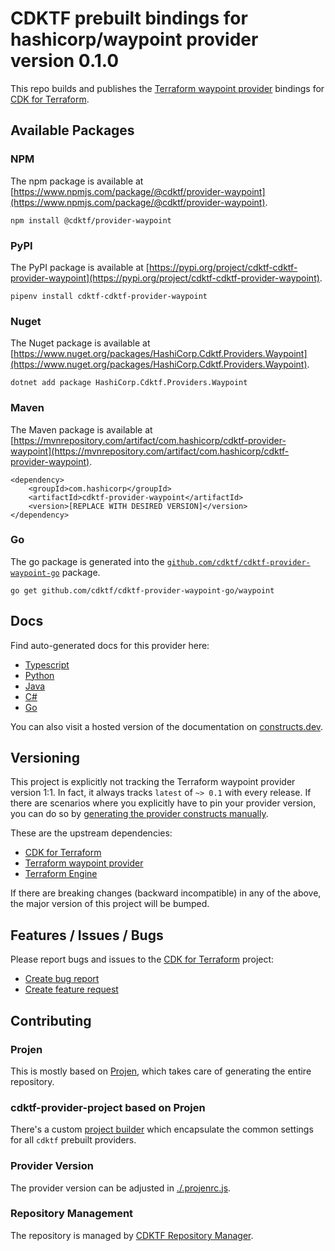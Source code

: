 # CDKTF prebuilt bindings for hashicorp/waypoint provider version 0.1.0

This repo builds and publishes the [Terraform waypoint provider](https://registry.terraform.io/providers/hashicorp/waypoint/0.1.0/docs) bindings for [CDK for Terraform](https://cdk.tf).

## Available Packages

### NPM

The npm package is available at [https://www.npmjs.com/package/@cdktf/provider-waypoint](https://www.npmjs.com/package/@cdktf/provider-waypoint).

`npm install @cdktf/provider-waypoint`

### PyPI

The PyPI package is available at [https://pypi.org/project/cdktf-cdktf-provider-waypoint](https://pypi.org/project/cdktf-cdktf-provider-waypoint).

`pipenv install cdktf-cdktf-provider-waypoint`

### Nuget

The Nuget package is available at [https://www.nuget.org/packages/HashiCorp.Cdktf.Providers.Waypoint](https://www.nuget.org/packages/HashiCorp.Cdktf.Providers.Waypoint).

`dotnet add package HashiCorp.Cdktf.Providers.Waypoint`

### Maven

The Maven package is available at [https://mvnrepository.com/artifact/com.hashicorp/cdktf-provider-waypoint](https://mvnrepository.com/artifact/com.hashicorp/cdktf-provider-waypoint).

```
<dependency>
    <groupId>com.hashicorp</groupId>
    <artifactId>cdktf-provider-waypoint</artifactId>
    <version>[REPLACE WITH DESIRED VERSION]</version>
</dependency>
```

### Go

The go package is generated into the [`github.com/cdktf/cdktf-provider-waypoint-go`](https://github.com/cdktf/cdktf-provider-waypoint-go) package.

`go get github.com/cdktf/cdktf-provider-waypoint-go/waypoint`

## Docs

Find auto-generated docs for this provider here:

* [Typescript](./docs/API.typescript.md)
* [Python](./docs/API.python.md)
* [Java](./docs/API.java.md)
* [C#](./docs/API.csharp.md)
* [Go](./docs/API.go.md)

You can also visit a hosted version of the documentation on [constructs.dev](https://constructs.dev/packages/@cdktf/provider-waypoint).

## Versioning

This project is explicitly not tracking the Terraform waypoint provider version 1:1. In fact, it always tracks `latest` of `~> 0.1` with every release. If there are scenarios where you explicitly have to pin your provider version, you can do so by [generating the provider constructs manually](https://cdk.tf/imports).

These are the upstream dependencies:

* [CDK for Terraform](https://cdk.tf)
* [Terraform waypoint provider](https://registry.terraform.io/providers/hashicorp/waypoint/0.1.0)
* [Terraform Engine](https://terraform.io)

If there are breaking changes (backward incompatible) in any of the above, the major version of this project will be bumped.

## Features / Issues / Bugs

Please report bugs and issues to the [CDK for Terraform](https://cdk.tf) project:

* [Create bug report](https://cdk.tf/bug)
* [Create feature request](https://cdk.tf/feature)

## Contributing

### Projen

This is mostly based on [Projen](https://github.com/projen/projen), which takes care of generating the entire repository.

### cdktf-provider-project based on Projen

There's a custom [project builder](https://github.com/cdktf/cdktf-provider-project) which encapsulate the common settings for all `cdktf` prebuilt providers.

### Provider Version

The provider version can be adjusted in [./.projenrc.js](./.projenrc.js).

### Repository Management

The repository is managed by [CDKTF Repository Manager](https://github.com/cdktf/cdktf-repository-manager/).
